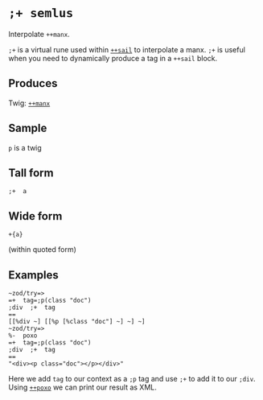`;+ semlus`
====

Interpolate `++manx`.

`;+` is a virtual rune used within [`++sail`]() to interpolate a manx.
`;+` is useful when you need to dynamically produce a tag in a `++sail`
block.

Produces
--------

Twig: [`++manx`]()

Sample
------

`p` is a twig

Tall form
---------

    ;+  a

Wide form
---------

    +{a}

(within quoted form)

Examples
--------

    ~zod/try=> 
    =+  tag=;p(class "doc")
    ;div  ;+  tag
    ==
    [[%div ~] [[%p [%class "doc"] ~] ~] ~]
    ~zod/try=> 
    %-  poxo
    =+  tag=;p(class "doc")
    ;div  ;+  tag
    ==
    "<div><p class="doc"></p></div>"

Here we add `tag` to our context as a `;p` tag and use `;+` to add it to
our `;div`. Using [`++poxo`]() we can print our result as XML.
